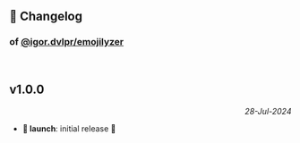 ## 📒 Changelog

### of [@igor.dvlpr/emojilyzer](https://github.com/igorskyflyer/npm-emojilyzer)

<br>

## v1.0.0

<p align="right"><em>28-Jul-2024</em></p>

- **🚀 launch**: initial release 🎉
